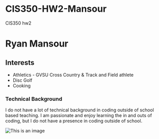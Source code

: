 # CIS350-HW2-Mansour
 CIS350 hw2
# Ryan Mansour
## Interests
* Athletics - GVSU Cross Country & Track and Field athlete
* Disc Golf
* Cooking
### Technical Background
I do not have a lot of technical background in coding outside of
school based teaching. I am passionate and enjoy learning the in
and outs of coding, but I do not have a presence in coding outside
of school.

![This is an image](https://hips.hearstapps.com/hmg-prod.s3.amazonaws.com/images/cute-shiba-inu-dog-with-laptop-in-room-royalty-free-image-882303800-1551122520.jpg?crop=0.670xw:0.998xh;0.154xw,0.00240xh&resize=640:*)
